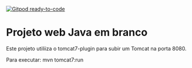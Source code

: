[![Gitpod ready-to-code](https://img.shields.io/badge/Gitpod-ready--to--code-blue?logo=gitpod)](https://gitpod.io/#https://bitbucket.org/ronefb/aluguel-projetoweb)

# Projeto web Java em branco
Este projeto utiliiza o tomcat7-plugin para subir um Tomcat na porta 8080.


Para executar: mvn tomcat7:run
